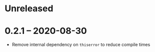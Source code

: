 # Unreleased

# 0.2.1 – 2020-08-30

- Remove internal dependency on `thiserror` to reduce compile times
